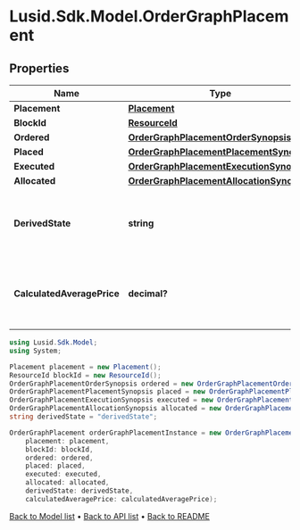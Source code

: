 # Lusid.Sdk.Model.OrderGraphPlacement

## Properties

Name | Type | Description | Notes
------------ | ------------- | ------------- | -------------
**Placement** | [**Placement**](Placement.md) |  | 
**BlockId** | [**ResourceId**](ResourceId.md) |  | 
**Ordered** | [**OrderGraphPlacementOrderSynopsis**](OrderGraphPlacementOrderSynopsis.md) |  | 
**Placed** | [**OrderGraphPlacementPlacementSynopsis**](OrderGraphPlacementPlacementSynopsis.md) |  | 
**Executed** | [**OrderGraphPlacementExecutionSynopsis**](OrderGraphPlacementExecutionSynopsis.md) |  | 
**Allocated** | [**OrderGraphPlacementAllocationSynopsis**](OrderGraphPlacementAllocationSynopsis.md) |  | 
**DerivedState** | **string** | A simple description of the overall state of a placement. | 
**CalculatedAveragePrice** | **decimal?** | Average price realised on executions for a given placement | [optional] 

```csharp
using Lusid.Sdk.Model;
using System;

Placement placement = new Placement();
ResourceId blockId = new ResourceId();
OrderGraphPlacementOrderSynopsis ordered = new OrderGraphPlacementOrderSynopsis();
OrderGraphPlacementPlacementSynopsis placed = new OrderGraphPlacementPlacementSynopsis();
OrderGraphPlacementExecutionSynopsis executed = new OrderGraphPlacementExecutionSynopsis();
OrderGraphPlacementAllocationSynopsis allocated = new OrderGraphPlacementAllocationSynopsis();
string derivedState = "derivedState";

OrderGraphPlacement orderGraphPlacementInstance = new OrderGraphPlacement(
    placement: placement,
    blockId: blockId,
    ordered: ordered,
    placed: placed,
    executed: executed,
    allocated: allocated,
    derivedState: derivedState,
    calculatedAveragePrice: calculatedAveragePrice);
```

[Back to Model list](../README.md#documentation-for-models) &#8226; [Back to API list](../README.md#documentation-for-api-endpoints) &#8226; [Back to README](../README.md)
